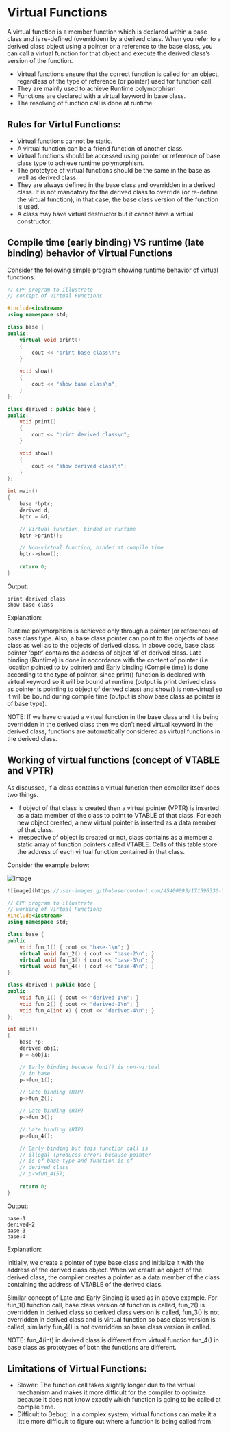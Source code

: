 # Virtual Functions

A virtual function is a member function which is declared within a base class and is re-defined (overridden) by a derived class. When you refer to a derived class object using a pointer or a reference to the base class, you can call a virtual function for that object and execute the derived class’s version of the function. 

- Virtual functions ensure that the correct function is called for an object, regardless of the type of reference (or pointer) used for function call.
- They are mainly used to achieve Runtime polymorphism
- Functions are declared with a virtual keyword in base class.
- The resolving of function call is done at runtime.

## Rules for Virtul Functions:
- Virtual functions cannot be static.
- A virtual function can be a friend function of another class.
- Virtual functions should be accessed using pointer or reference of base class type to achieve runtime polymorphism.
- The prototype of virtual functions should be the same in the base as well as derived class.
- They are always defined in the base class and overridden in a derived class. It is not mandatory for the derived class to override (or re-define the virtual function), in that case, the base class version of the function is used.
- A class may have virtual destructor but it cannot have a virtual constructor.

## Compile time (early binding) VS runtime (late binding) behavior of Virtual Functions

Consider the following simple program showing runtime behavior of virtual functions.

```c++
// CPP program to illustrate
// concept of Virtual Functions

#include<iostream>
using namespace std;

class base {
public:
	virtual void print()
	{
		cout << "print base class\n";
	}

	void show()
	{
		cout << "show base class\n";
	}
};

class derived : public base {
public:
	void print()
	{
		cout << "print derived class\n";
	}

	void show()
	{
		cout << "show derived class\n";
	}
};

int main()
{
	base *bptr;
	derived d;
	bptr = &d;

	// Virtual function, binded at runtime
	bptr->print();

	// Non-virtual function, binded at compile time
	bptr->show();
	
	return 0;
}
```
Output:
```
print derived class
show base class
```
Explanation: 

Runtime polymorphism is achieved only through a pointer (or reference) of base class type. Also, a base class pointer can point to the objects of base class as well as to the objects of derived class. In above code, base class pointer ‘bptr’ contains the address of object ‘d’ of derived class.
Late binding (Runtime) is done in accordance with the content of pointer (i.e. location pointed to by pointer) and Early binding (Compile time) is done according to the type of pointer, since print() function is declared with virtual keyword so it will be bound at runtime (output is print derived class as pointer is pointing to object of derived class) and show() is non-virtual so it will be bound during compile time (output is show base class as pointer is of base type).

NOTE: If we have created a virtual function in the base class and it is being overridden in the derived class then we don’t need virtual keyword in the derived class, functions are automatically considered as virtual functions in the derived class.

## Working of virtual functions (concept of VTABLE and VPTR)
As discussed, if a class contains a virtual function then compiler itself does two things.

- If object of that class is created then a virtual pointer (VPTR) is inserted as a data member of the class to point to VTABLE of that class. For each new object created, a new virtual pointer is inserted as a data member of that class.
- Irrespective of object is created or not, class contains as a member a static array of function pointers called VTABLE. Cells of this table store the address of each virtual function contained in that class.

Consider the example below: 

![image](https://user-images.githubusercontent.com/45400093/171596279-e753ae2e-d410-4aa2-80bc-7248a815dc39.png)

```c++
![image](https://user-images.githubusercontent.com/45400093/171596336-3896ec73-0028-4b03-84e1-8e47ab79442a.png)

// CPP program to illustrate
// working of Virtual Functions
#include<iostream>
using namespace std;

class base {
public:
	void fun_1() { cout << "base-1\n"; }
	virtual void fun_2() { cout << "base-2\n"; }
	virtual void fun_3() { cout << "base-3\n"; }
	virtual void fun_4() { cout << "base-4\n"; }
};

class derived : public base {
public:
	void fun_1() { cout << "derived-1\n"; }
	void fun_2() { cout << "derived-2\n"; }
	void fun_4(int x) { cout << "derived-4\n"; }
};

int main()
{
	base *p;
	derived obj1;
	p = &obj1;

	// Early binding because fun1() is non-virtual
	// in base
	p->fun_1();

	// Late binding (RTP)
	p->fun_2();

	// Late binding (RTP)
	p->fun_3();

	// Late binding (RTP)
	p->fun_4();

	// Early binding but this function call is
	// illegal (produces error) because pointer
	// is of base type and function is of
	// derived class
	// p->fun_4(5);
	
	return 0;
}
```
Output:
```
base-1
derived-2
base-3
base-4
```

Explanation:

Initially, we create a pointer of type base class and initialize it with the address of the derived class object. When we create an object of the derived class, the compiler creates a pointer as a data member of the class containing the address of VTABLE of the derived class.

Similar concept of Late and Early Binding is used as in above example. For fun_1() function call, base class version of function is called, fun_2() is overridden in derived class so derived class version is called, fun_3() is not overridden in derived class and is virtual function so base class version is called, similarly fun_4() is not overridden so base class version is called.

NOTE: fun_4(int) in derived class is different from virtual function fun_4() in base class as prototypes of both the functions are different.

## Limitations of Virtual Functions:
- Slower: The function call takes slightly longer due to the virtual mechanism and makes it more difficult for the compiler to optimize because it does not know exactly which function is going to be called at compile time.
- Difficult to Debug: In a complex system, virtual functions can make it a little more difficult to figure out where a function is being called from.
